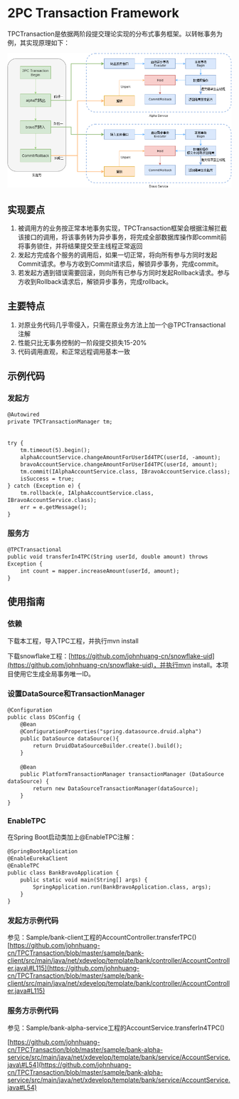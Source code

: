 # 2PC Transaction Framework

TPCTransaction是依据两阶段提交理论实现的分布式事务框架。以转帐事务为例，其实现原理如下：

![](/assets/Diagram.png)

## 实现要点

1. 被调用方的业务按正常本地事务实现，TPCTransaction框架会根据注解拦截该接口的调用，将该事务转为异步事务，将完成全部数据库操作即commit前将事务锁住，并将结果提交至主线程正常返回
2. 发起方完成各个服务的调用后，如果一切正常，将向所有参与方同时发起Commit请求。参与方收到Commit请求后，解锁异步事务，完成commit。
3. 若发起方遇到错误需要回滚，则向所有已参与方同时发起Rollback请求。参与方收到Rollback请求后，解锁异步事务，完成rollback。

## 主要特点

1. 对原业务代码几乎零侵入，只需在原业务方法上加一个@TPCTransactional注解
2. 性能只比无事务控制的一阶段提交损失15-20%
3. 代码调用直观，和正常远程调用基本一致

## 示例代码

### 发起方

```
@Autowired
private TPCTransactionManager tm;


try {
    tm.timeout(5).begin();
    alphaAccountService.changeAmountForUserId4TPC(userId, -amount);
    bravoAccountService.changeAmountForUserId4TPC(userId, amount);
    tm.commit(IAlphaAccountService.class, IBravoAccountService.class);
    isSuccess = true;
} catch (Exception e) {
    tm.rollback(e, IAlphaAccountService.class, IBravoAccountService.class);
    err = e.getMessage();
}
```

### 服务方

```
@TPCTransactional
public void transferIn4TPC(String userId, double amount) throws Exception {
    int count = mapper.increaseAmount(userId, amount);
}
```

## 使用指南

### 依赖

下载本工程，导入TPC工程，并执行mvn install

下载snowflake工程：[https://github.com/johnhuang-cn/snowflake-uid](https://github.com/johnhuang-cn/snowflake-uid)，并执行mvn install。本项目使用它生成全局事务唯一ID。

### 设置DataSource和TransactionManager

```
@Configuration
public class DSConfig {
    @Bean
    @ConfigurationProperties("spring.datasource.druid.alpha")
    public DataSource dataSource(){
        return DruidDataSourceBuilder.create().build();
    }

    @Bean
    public PlatformTransactionManager transactionManager (DataSource dataSource) {
        return new DataSourceTransactionManager(dataSource);
    }
}
```

### EnableTPC

在Spring Boot启动类加上@EnableTPC注解：

```
@SpringBootApplication
@EnableEurekaClient
@EnableTPC
public class BankBravoApplication {
    public static void main(String[] args) {
        SpringApplication.run(BankBravoApplication.class, args);
    }
}
```

### 发起方示例代码

参见：Sample/bank-client工程的AccountController.transferTPC\(\)  
[https://github.com/johnhuang-cn/TPCTransaction/blob/master/sample/bank-client/src/main/java/net/xdevelop/template/bank/controller/AccountController.java\#L115](https://github.com/johnhuang-cn/TPCTransaction/blob/master/sample/bank-client/src/main/java/net/xdevelop/template/bank/controller/AccountController.java#L115)

### 服务方示例代码

参见：Sample/bank-alpha-service工程的AccountService.transferIn4TPC\(\)

[https://github.com/johnhuang-cn/TPCTransaction/blob/master/sample/bank-alpha-service/src/main/java/net/xdevelop/template/bank/service/AccountService.java\#L54](https://github.com/johnhuang-cn/TPCTransaction/blob/master/sample/bank-alpha-service/src/main/java/net/xdevelop/template/bank/service/AccountService.java#L54)


